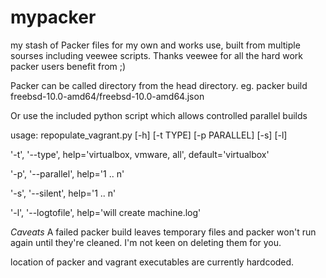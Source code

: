 mypacker
========

my stash of Packer files for my own and works use, built from multiple sourses including veewee scripts.  Thanks veewee for all the hard work packer users benefit from ;)

Packer can be called directory from the head directory. eg.
  packer build freebsd-10.0-amd64/freebsd-10.0-amd64.json

Or use the included python script which allows controlled parallel builds

usage: repopulate_vagrant.py [-h] [-t TYPE] [-p PARALLEL] [-s] [-l]

'-t', '--type',      help='virtualbox, vmware, all', default='virtualbox'

'-p', '--parallel',  help='1 .. n'

'-s', '--silent',    help='1 .. n'

'-l', '--logtofile', help='will create machine.log'

*Caveats*
A failed packer build leaves temporary files and packer won't run again until they're cleaned.  I'm not keen on deleting them for you.

location of packer and vagrant executables are currently hardcoded. 

